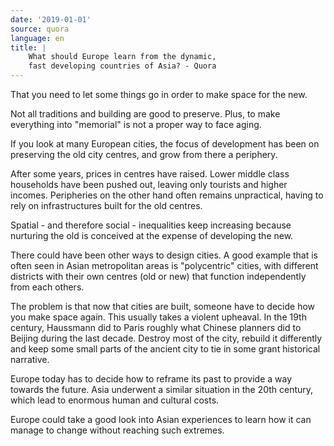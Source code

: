 ```yaml
---
date: '2019-01-01'
source: quora
language: en
title: |
    What should Europe learn from the dynamic,
    fast developing countries of Asia? - Quora
---
```


That you need to let some things go in order to make space for the new.

Not all traditions and building are good to preserve. Plus, to make
everything into "memorial" is not a proper way to face aging.

If you look at many European cities, the focus of development has been
on preserving the old city centres, and grow from there a periphery.

After some years, prices in centres have raised. Lower middle class
households have been pushed out, leaving only tourists and higher
incomes. Peripheries on the other hand often remains unpractical, having
to rely on infrastructures built for the old centres.

Spatial - and therefore social - inequalities keep increasing because
nurturing the old is conceived at the expense of developing the new.

There could have been other ways to design cities. A good example that
is often seen in Asian metropolitan areas is "polycentric" cities, with
different districts with their own centres (old or new) that function
independently from each others.

The problem is that now that cities are built, someone have to decide
how you make space again. This usually takes a violent upheaval. In the
19th century, Haussmann did to Paris roughly what Chinese planners did
to Beijing during the last decade. Destroy most of the city, rebuild it
differently and keep some small parts of the ancient city to tie in some
grant historical narrative.

Europe today has to decide how to reframe its past to provide a way
towards the future. Asia underwent a similar situation in the 20th
century, which lead to enormous human and cultural costs.

Europe could take a good look into Asian experiences to learn how it can
manage to change without reaching such extremes.
